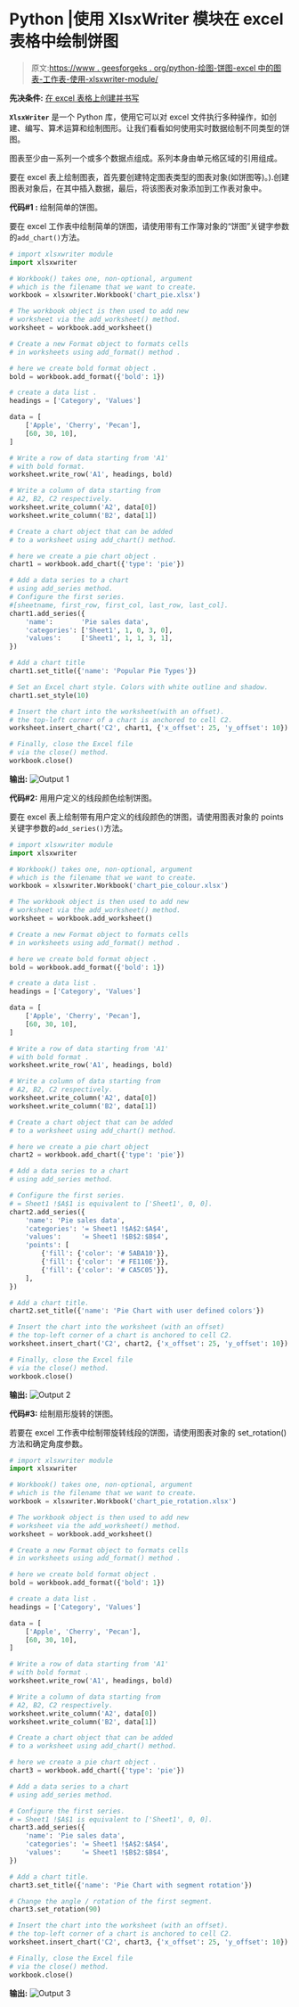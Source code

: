 # Python |使用 XlsxWriter 模块在 excel 表格中绘制饼图

> 原文:[https://www . geesforgeks . org/python-绘图-饼图-excel 中的图表-工作表-使用-xlsxwriter-module/](https://www.geeksforgeeks.org/python-plotting-pie-charts-in-excel-sheet-using-xlsxwriter-module/)

**先决条件:** [在 excel 表格上创建并书写](https://www.geeksforgeeks.org/python-create-and-write-on-excel-file-using-xlsxwriter-module/)

**`XlsxWriter`** 是一个 Python 库，使用它可以对 excel 文件执行多种操作，如创建、编写、算术运算和绘制图形。让我们看看如何使用实时数据绘制不同类型的饼图。

图表至少由一系列一个或多个数据点组成。系列本身由单元格区域的引用组成。

要在 excel 表上绘制图表，首先要创建特定图表类型的图表对象(如饼图等)。).创建图表对象后，在其中插入数据，最后，将该图表对象添加到工作表对象中。

**代码#1 :** 绘制简单的饼图。

要在 excel 工作表中绘制简单的饼图，请使用带有工作簿对象的“饼图”关键字参数的`add_chart()`方法。

```py
# import xlsxwriter module
import xlsxwriter

# Workbook() takes one, non-optional, argument  
# which is the filename that we want to create.
workbook = xlsxwriter.Workbook('chart_pie.xlsx')

# The workbook object is then used to add new  
# worksheet via the add_worksheet() method. 
worksheet = workbook.add_worksheet()

# Create a new Format object to formats cells
# in worksheets using add_format() method .

# here we create bold format object .
bold = workbook.add_format({'bold': 1})

# create a data list .
headings = ['Category', 'Values']

data = [
    ['Apple', 'Cherry', 'Pecan'],
    [60, 30, 10],
]

# Write a row of data starting from 'A1'
# with bold format.
worksheet.write_row('A1', headings, bold)

# Write a column of data starting from
# A2, B2, C2 respectively.
worksheet.write_column('A2', data[0])
worksheet.write_column('B2', data[1])

# Create a chart object that can be added
# to a worksheet using add_chart() method.

# here we create a pie chart object .
chart1 = workbook.add_chart({'type': 'pie'})

# Add a data series to a chart
# using add_series method.
# Configure the first series.
#[sheetname, first_row, first_col, last_row, last_col].
chart1.add_series({
    'name':       'Pie sales data',
    'categories': ['Sheet1', 1, 0, 3, 0],
    'values':     ['Sheet1', 1, 1, 3, 1],
})

# Add a chart title 
chart1.set_title({'name': 'Popular Pie Types'})

# Set an Excel chart style. Colors with white outline and shadow.
chart1.set_style(10)

# Insert the chart into the worksheet(with an offset).
# the top-left corner of a chart is anchored to cell C2. 
worksheet.insert_chart('C2', chart1, {'x_offset': 25, 'y_offset': 10})

# Finally, close the Excel file  
# via the close() method.  
workbook.close() 
```

**输出:**
![Output 1](img/758d399485ee72ebebccefcbc686a0cd.png)

**代码#2:** 用用户定义的线段颜色绘制饼图。

要在 excel 表上绘制带有用户定义的线段颜色的饼图，请使用图表对象的 points 关键字参数的`add_series()`方法。

```py
# import xlsxwriter module
import xlsxwriter

# Workbook() takes one, non-optional, argument  
# which is the filename that we want to create.
workbook = xlsxwriter.Workbook('chart_pie_colour.xlsx')

# The workbook object is then used to add new  
# worksheet via the add_worksheet() method. 
worksheet = workbook.add_worksheet()

# Create a new Format object to formats cells
# in worksheets using add_format() method .

# here we create bold format object .
bold = workbook.add_format({'bold': 1})

# create a data list .
headings = ['Category', 'Values']

data = [
    ['Apple', 'Cherry', 'Pecan'],
    [60, 30, 10],
]

# Write a row of data starting from 'A1'
# with bold format .
worksheet.write_row('A1', headings, bold)

# Write a column of data starting from
# A2, B2, C2 respectively.
worksheet.write_column('A2', data[0])
worksheet.write_column('B2', data[1])

# Create a chart object that can be added
# to a worksheet using add_chart() method.

# here we create a pie chart object 
chart2 = workbook.add_chart({'type': 'pie'})

# Add a data series to a chart 
# using add_series method. 

# Configure the first series. 
# = Sheet1 !$A$1 is equivalent to ['Sheet1', 0, 0].
chart2.add_series({
    'name': 'Pie sales data',
    'categories': '= Sheet1 !$A$2:$A$4',
    'values':     '= Sheet1 !$B$2:$B$4',
    'points': [
        {'fill': {'color': '# 5ABA10'}},
        {'fill': {'color': '# FE110E'}},
        {'fill': {'color': '# CA5C05'}},
    ],
})

# Add a chart title.
chart2.set_title({'name': 'Pie Chart with user defined colors'})

# Insert the chart into the worksheet (with an offset)
# the top-left corner of a chart is anchored to cell C2.  
worksheet.insert_chart('C2', chart2, {'x_offset': 25, 'y_offset': 10})

# Finally, close the Excel file  
# via the close() method.  
workbook.close()
```

**输出:**
![Output 2](img/af359c3687afa22e0ae6a86e68c03df9.png)

**代码#3:** 绘制扇形旋转的饼图。

若要在 excel 工作表中绘制带旋转线段的饼图，请使用图表对象的 set_rotation()方法和确定角度参数。

```py
# import xlsxwriter module
import xlsxwriter

# Workbook() takes one, non-optional, argument  
# which is the filename that we want to create.
workbook = xlsxwriter.Workbook('chart_pie_rotation.xlsx')

# The workbook object is then used to add new  
# worksheet via the add_worksheet() method. 
worksheet = workbook.add_worksheet()

# Create a new Format object to formats cells
# in worksheets using add_format() method .

# here we create bold format object .
bold = workbook.add_format({'bold': 1})

# create a data list .
headings = ['Category', 'Values']

data = [
    ['Apple', 'Cherry', 'Pecan'],
    [60, 30, 10],
]

# Write a row of data starting from 'A1'
# with bold format .
worksheet.write_row('A1', headings, bold)

# Write a column of data starting from
# A2, B2, C2 respectively.
worksheet.write_column('A2', data[0])
worksheet.write_column('B2', data[1])

# Create a chart object that can be added
# to a worksheet using add_chart() method.

# here we create a pie chart object .
chart3 = workbook.add_chart({'type': 'pie'})

# Add a data series to a chart 
# using add_series method. 

# Configure the first series. 
# = Sheet1 !$A$1 is equivalent to ['Sheet1', 0, 0].
chart3.add_series({
    'name': 'Pie sales data',
    'categories': '= Sheet1 !$A$2:$A$4',
    'values':     '= Sheet1 !$B$2:$B$4',
})

# Add a chart title.
chart3.set_title({'name': 'Pie Chart with segment rotation'})

# Change the angle / rotation of the first segment.
chart3.set_rotation(90)

# Insert the chart into the worksheet (with an offset).
# the top-left corner of a chart is anchored to cell C2. 
worksheet.insert_chart('C2', chart3, {'x_offset': 25, 'y_offset': 10})

# Finally, close the Excel file  
# via the close() method.  
workbook.close()
```

**输出:**
![Output 3](img/b85f447242248fd9849a2dfdaf3c56f2.png)